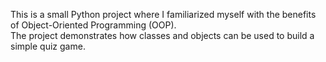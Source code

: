 This is a small Python project where I familiarized myself with the benefits of Object-Oriented Programming (OOP).  
The project demonstrates how classes and objects can be used to build a simple quiz game.
